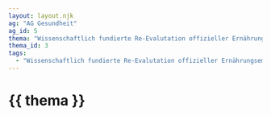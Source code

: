 ```yaml
---
layout: layout.njk
ag: "AG Gesundheit"
ag_id: 5
thema: "Wissenschaftlich fundierte Re-Evalutation offizieller Ernährungsempfehlungen"
thema_id: 3
tags:
  - "Wissenschaftlich fundierte Re-Evalutation offizieller Ernährungsempfehlungen"
---
```


# {{ thema }}
